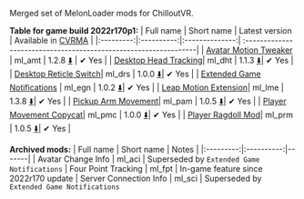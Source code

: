 Merged set of MelonLoader mods for ChilloutVR.

**Table for game build 2022r170p1:**
| Full name | Short name | Latest version | Available in [CVRMA](https://github.com/knah/CVRMelonAssistant) |
|:---------:|:----------:|:--------------:| :----------------------------------------------------------------|
| [Avatar Motion Tweaker](/ml_amt/README.md) | ml_amt | 1.2.8 [:arrow_down:](../../releases/latest/download/ml_amt.dll) | ✔ Yes |
| [Desktop Head Tracking](/ml_dht/README.md)| ml_dht | 1.1.3 [:arrow_down:](../../releases/latest/download/ml_dht.dll)| ✔ Yes |
| [Desktop Reticle Switch](/ml_drs/README.md)| ml_drs | 1.0.0 [:arrow_down:](../../releases/latest/download/ml_drs.dll)| ✔ Yes |
| [Extended Game Notifications](/ml_egn/README.md) | ml_egn | 1.0.2 [:arrow_down:](../../releases/latest/download/ml_egn.dll)| ✔ Yes |
| [Leap Motion Extension](/ml_lme/README.md)| ml_lme | 1.3.8 [:arrow_down:](../../releases/latest/download/ml_lme.dll)| ✔ Yes |
| [Pickup Arm Movement](/ml_pam/README.md)| ml_pam | 1.0.5 [:arrow_down:](../../releases/latest/download/ml_pam.dll)| ✔ Yes |
| [Player Movement Copycat](/ml_pmc/README.md)| ml_pmc | 1.0.0 [:arrow_down:](../../releases/latest/download/ml_pmc.dll)| ✔ Yes |
| [Player Ragdoll Mod](/ml_prm/README.md)| ml_prm | 1.0.5 [:arrow_down:](../../releases/latest/download/ml_prm.dll)| ✔ Yes |

**Archived mods:**
| Full name | Short name | Notes |
|:---------:|:----------:|-------|
| Avatar Change Info | ml_aci | Superseded by `Extended Game Notifications`
| Four Point Tracking | ml_fpt | In-game feature since 2022r170 update
| Server Connection Info | ml_sci | Superseded by `Extended Game Notifications`
